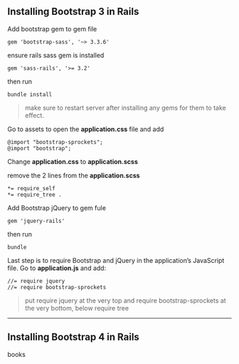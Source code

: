 ## Installing Bootstrap 3 in Rails

Add bootstrap gem to gem file

`gem 'bootstrap-sass', '~> 3.3.6'`

ensure rails sass gem is installed

`gem 'sass-rails', '>= 3.2'`

then run

`bundle install`


> make sure to restart server after installing any gems for them to take effect.


Go to assets to open the **application.css** file and add

```
@import "bootstrap-sprockets";
@import "bootstrap";
```

Change **application.css** to **application.scss**

remove the 2 lines from the **application.scss**

```
*= require_self
*= require_tree .
```

Add Bootstrap jQuery  to gem fule

```gem 'jquery-rails'```

then run

```bundle```

Last step is to require Bootstrap and jQuery in the application’s JavaScript file. Go to **application.js** and add:

```
//= require jquery
//= require bootstrap-sprockets
```

> put require jquery at the very top and require bootstrap-sprockets at the very bottom, below require tree
___




## Installing Bootstrap 4 in Rails

books 